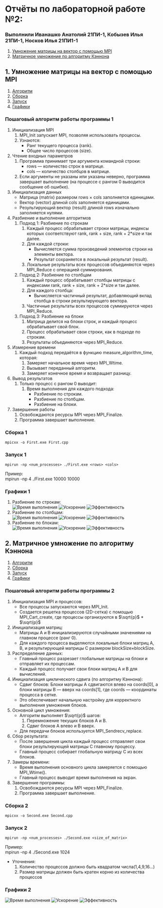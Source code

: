 # Отчёты по лабораторной работе №2:
### Выполнили Иванашко Анатолий 21ПИ-1, Кобызев Илья 21ПИ-1, Носков Илья 21ПИ1-1  
1) [Умножение матрицы на вектор с помощью MPI](#Умножение-матрицы-на-вектор-с-помощью-MPI)
2) [Матричное умножение по алгоритму Кэннона](#2-матричное-умножение-по-алгоритму-кэннона)
## 1. Умножение матрицы на вектор с помощью MPI  
1) [Алгоритм](#Пошаговый-алгоритм-работы-программы-1)
2) [Сборка](#Сборка-1)
3) [Запуск](#Запуск-1)
4) [Графики](#Графики-1)
### Пошаговый алгоритм работы программы 1   
1. Инициализация MPI    
    1. MPI_Init запускает MPI, позволяя использовать процессы.    
    2. Узнаются:    
        * Ранг текущего процесса (rank).
        * Общее число процессов (size).
2. Чтение входных параметров    
    1. Программа принимает три аргумента командной строки:
        * rows — количество строк в матрице.
        * cols — количество столбцов в матрице.
    2. Если аргументы не указаны или указаны неверно, программа завершает выполнение (на процессе с рангом 0 выводится сообщение об ошибке).
3. Инициализация данных    
    * Матрица (matrix) размером rows × cols заполняется единицами.
    * Вектор (vector) длиной cols заполняется единицами.
    * Результирующий вектор (result) длиной rows изначально заполняется нулями.
4. Разбиение и выполнение алгоритмов
    1. Подход 1: Разбиение по строкам
        1) Каждый процесс обрабатывает строки матрицы, индексы которых соответствуют rank, rank + size, rank + 2*size и так далее.
        2) Для каждой строки:
            * Вычисляется сумма произведений элементов строки на элементы вектора.
            * Результат сохраняется в локальный результат (result).
        3) Локальные результаты всех процессов объединяются через MPI_Reduce с операцией суммирования.
    2. Подход 2: Разбиение по столбцам
        1) Каждый процесс обрабатывает столбцы матрицы с индексами rank, rank + size, rank + 2*size и так далее.
        2) Для каждого столбца:
            * Вычисляется частичный результат, добавляющий вклад столбца в строки результирующего вектора.
        3) Частичные результаты всех процессов суммируются через MPI_Reduce.
    3. Подход 3: Разбиение на блоки
        1) Матрица делится на блоки строк, и каждый процесс обрабатывает свой блок.
        2) Процесс обрабатывает свои строки, как в подходе по строкам.
        3) Результаты объединяются через MPI_Reduce.
5. Измерение времени
    1) Каждый подход передаётся в функцию measure_algorithm_time, которая:
        1. Замеряет начальное время через MPI_Wtime.
        2. Вызывает переданный алгоритм.
        3. Замеряет конечное время и возвращает разницу.
6. Вывод результатов
    1. Только процесс с рангом 0 выводит:
        1) Время выполнения для каждого подхода:
            * Разбиение по строкам.
            * Разбиение по столбцам.
            * Разбиение на блоки.
7. Завершение работы
    1) Освобождаются ресурсы MPI через MPI_Finalize.
    2) Программа завершает выполнение.

### Сборка 1
    mpicxx -o First.exe First.cpp

### Запуск 1
    mpirun -np <num_processes> ./First.exe <rows> <cols>    
Пример:    
    mpirun -np 4 ./First.exe 10000 10000    

### Графики 1
1) Разбиение по строкам:    
    ![Время выполнения ](charts/data_first/execution_time_TimeRows_plot.png)
    ![Ускорение](charts/data_first/speedup_TimeRows_plot.png)
    ![Эффективность](charts/data_first/efficiency_TimeRows_plot.png)
2) Разбиение по столбцам:    
    ![Время выполнения ](charts/data_first/execution_time_TimeCols_plot.png)
    ![Ускорение](charts/data_first/speedup_TimeCols_plot.png)
    ![Эффективность](charts/data_first/efficiency_TimeCols_plot.png)
3) Разбиение по блокам:    
    ![Время выполнения ](charts/data_first/execution_time_TimeBlocks_plot.png)
    ![Ускорение](charts/data_first/speedup_TimeBlocks_plot.png)
    ![Эффективность](charts/data_first/efficiency_TimeBlocks_plot.png)

## 2. Матричное умножение по алгоритму Кэннона
1) [Алгоритм](#Пошаговый-алгоритм-работы-программы-2)
2) [Сборка](#Сборка-2)
3) [Запуск](#Запуск-2)
4) [Графики](#Графики-2)
### Пошаговый алгоритм работы программы 2
1. Инициализация MPI и процессов:    
    * Все процессы запускаются через MPI_Init.
    * Создается решетка процессов (2D-сетка) с помощью MPI_Cart_create, где процессы организуются в  $\sqrt{p}$ * $\sqrt{p}$    
2. Инициализация матриц:    
    * Матрицы A и B инициализируются случайными значениями на главном процессе (ранг 0).
    * Для каждого процесса выделяются локальные блоки матриц A, B, и результирующей матрицы C размером blockSize×blockSize.
3. Распределение данных:
    * Главный процесс разрезает глобальные матрицы на блоки и отправляет их процессам.
    * Каждый процесс получает свои блоки матриц A и B для вычислений.
4. Инициализация циклического сдвига (по алгоритму Кэннона):
    * Сдвиг блоков: Блоки матрицы A сдвигаются влево на coords[0], а блоки матрицы B — вверх на coords[1], где coords — координаты процесса в сетке.
    * Это обеспечивает начальную настройку для корректного выполнения умножения блоков.
5. Основной цикл умножения:
    * Алгоритм выполняет $\sqrt{p}$ шагов:
        1. Перемножение текущих блоков A и B.
        2. Сдвиг блоков A влево и B вверх.
    * Для передачи блоков используется MPI_Sendrecv_replace.
6. Сбор результата:
    * После завершения цикла каждый процесс отправляет свои блоки результирующей матрицы C главному процессу.
    * Главный процесс собирает глобальную матрицу C из всех блоков.
7. Замеры времени:
    * Время выполнения основного цикла замеряется с помощью MPI_Wtime().
    * Главный процесс выводит время выполнения на экран.
8. Завершение программы:
    1) Освобождаются ресурсы MPI через MPI_Finalize.
    2) Программа завершает выполнение.

### Сборка 2
    mpicxx -o Second.exe Second.cpp

### Запуск 2
    mpirun -np <num_processes> ./Second.exe <size_of_matrix>    
Пример:    
    mpirun -np 4 ./Second.exe 1024    

* Уточнения:
    1) Количество процессов должно быть квадратом числа(1,4,9,16...)
    2) Размер матрицы должен быть кратен корню из количества процессов

### Графики 2
![Время выполнения](charts/data_second/execution_time_plot.png)
![Ускорение](charts/data_second/speedup_plot.png)
![Эффективность](charts/data_second/efficiency_plot.png)
